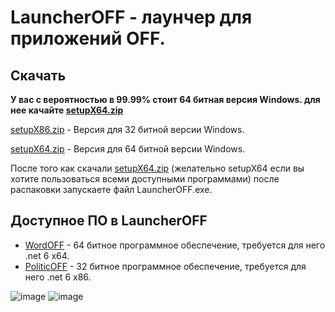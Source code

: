 # LauncherOFF - лаунчер для приложений OFF.
## Скачать
**У вас с вероятностью в 99.99% стоит 64 битная версия Windows. для нее качайте [setupX64.zip](https://github.com/Camyil-89/LauncherOFF-Publish/files/12307299/setupX64.zip)**

[setupX86.zip](https://github.com/Camyil-89/LauncherOFF-Publish/files/12307300/setupX86.zip) - Версия для 32 битной версии Windows.

[setupX64.zip](https://github.com/Camyil-89/LauncherOFF-Publish/files/12307299/setupX64.zip) - Версия для 64 битной версии Windows.

После того как скачали [setupX64.zip](https://github.com/Camyil-89/LauncherOFF-Publish/files/12307299/setupX64.zip) (желательно setupX64 если вы хотите пользоваться всеми доступными программами) после распаковки запускаете файл LauncherOFF.exe.

## Доступное ПО в LauncherOFF
- [WordOFF](https://github.com/Camyil-89/WordOFF-Publish) - 64 битное программное обеспечение, требуется для него .net 6 x64.
- [PoliticOFF](https://github.com/Camyil-89/PoliticOFF-Publish) - 32 битное программное обеспечение, требуется для него .net 6 x86.

![image](https://github.com/Camyil-89/LauncherOFF-Publish/assets/76705837/f2cf8ece-5f6e-4b4f-98aa-adef0f8f34bb)
![image](https://github.com/Camyil-89/LauncherOFF-Publish/assets/76705837/d4cb13c3-3331-4988-9089-f5cf73ff2654)



